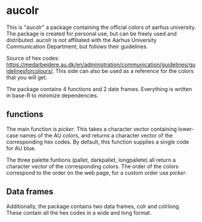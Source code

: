 # aucolr

This is "aucolr" a package containing the official colors of aarhus university.
The package is created for personal use, but can be freely used and distributed.
aucolr is not affiliated with the Aarhus University Communication Department, but follows their guidelines.


Source of hex codes: https://medarbejdere.au.dk/en/administration/communication/guidelines/guidelinesforcolours/.
This side can also be used as a reference for the colors that you will get.

The package contains 4 functions and 2 date frames. Everything is written in base-R to minimize dependencies.


## functions

The main function is *picker*. 
This takes a character vector containing lower-case names of the AU colors, and returns a character vector of the corresponding  hex codes.
By default, this function supplies a single code for AU blue.


The three palette funtions (pallet, darkpallet, longpallete) all return a character vector of the corresponding colors. 
The order of the colors correspond to the order on the web page, for a custom order use *picker*.

## Data frames

Additionally, the package contains two data frames, colr and colrlong. These contain all the hex codes in a wide and long format.
